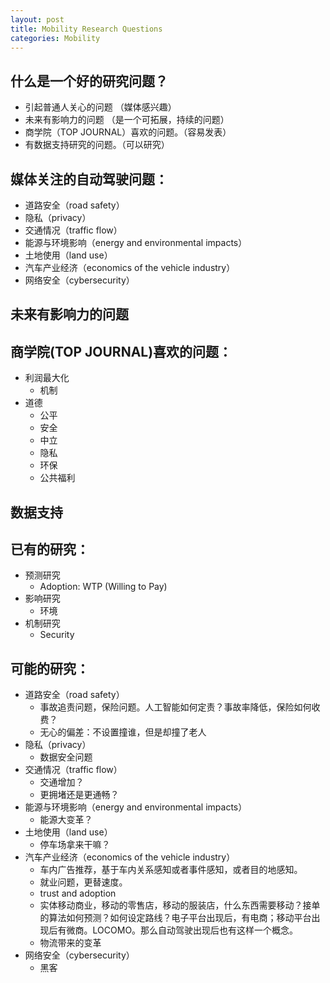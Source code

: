 ```yaml
---
layout: post
title: Mobility Research Questions
categories: Mobility
---
```


## 什么是一个好的研究问题？

- 引起普通人关心的问题 （媒体感兴趣）
- 未来有影响力的问题 （是一个可拓展，持续的问题）
- 商学院（TOP JOURNAL）喜欢的问题。（容易发表）
- 有数据支持研究的问题。（可以研究）

## 媒体关注的自动驾驶问题：

- 道路安全（road safety）
- 隐私（privacy）
- 交通情况（traffic flow）
- 能源与环境影响（energy and environmental impacts）
- 土地使用（land use）
- 汽车产业经济（economics of the vehicle industry）
- 网络安全（cybersecurity）

## 未来有影响力的问题



## 商学院(TOP JOURNAL)喜欢的问题：

- 利润最大化
    - 机制
- 道德
    - 公平
    - 安全
    - 中立
    - 隐私
    - 环保
    - 公共福利

## 数据支持



## 已有的研究：

- 预测研究
    - Adoption: WTP (Willing to Pay)
- 影响研究
    - 环境
- 机制研究
    - Security

## 可能的研究：


- 道路安全（road safety）
    - 事故追责问题，保险问题。人工智能如何定责？事故率降低，保险如何收费？
    - 无心的偏差：不设置撞谁，但是却撞了老人
- 隐私（privacy）
    - 数据安全问题
- 交通情况（traffic flow）
    - 交通增加？
    - 更拥堵还是更通畅？
- 能源与环境影响（energy and environmental impacts）
    - 能源大变革？
- 土地使用（land use）
    - 停车场拿来干嘛？
- 汽车产业经济（economics of the vehicle industry）
    - 车内广告推荐，基于车内关系感知或者事件感知，或者目的地感知。
    - 就业问题，更替速度。
    - trust and adoption
    - 实体移动商业，移动的零售店，移动的服装店，什么东西需要移动？接单的算法如何预测？如何设定路线？电子平台出现后，有电商；移动平台出现后有微商。LOCOMO。那么自动驾驶出现后也有这样一个概念。
    - 物流带来的变革
- 网络安全（cybersecurity）
    - 黑客









